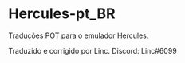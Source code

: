 # Hercules-pt_BR
Traduções POT para o emulador Hercules.

Traduzido e corrigido por Linc.
Discord: Linc#6099

